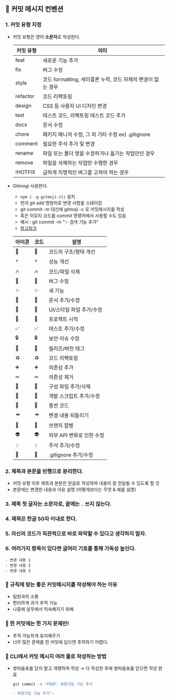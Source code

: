## 🖤 커밋 메시지 컨벤션

### 1. 커밋 유형 지정

- 커밋 유형은 영어 **소문자**로 작성한다.

  | 커밋 유형 | 의미                                                         |
  | --------- | ------------------------------------------------------------ |
  | feat      | 새로운 기능 추가                                             |
  | fix       | 버그 수정                                                    |
  | style     | 코드 formatting, 세미콜론 누락, 코드 자체의 변경이 없는 경우 |
  | refactor  | 코드 리팩토링                                                |
  | design    | CSS 등 사용자 UI 디자인 변경                                 |
  | test      | 테스트 코드, 리팩토링 테스트 코드 추가                       |
  | docs      | 문서 수정                                                    |
  | chore     | 패키지 매니저 수정, 그 외 기타 수정 ex) .gitignore           |
  | comment   | 필요한 주석 추가 및 변경                                     |
  | rename    | 파일 또는 폴더 명을 수정하거나 옮기는 작업만인 경우          |
  | remove    | 파일을 삭제하는 작업만 수행한 경우                           |
  | !HOTFIX   | 급하게 치명적인 버그를 고쳐야 하는 경우                      |

- Gitmogi 사용한다.

  - `npm i -g gitmoji-cli` 설치
  - 먼저 git add 명령어로 변경 사항을 스테이징
  - git commit -m 대신에 gitmoji -c 로 커밋메시지를 작성
  - 혹은 이모지 코드를 commit 명령어에서 사용할 수도 있음
  - 예시 : git commit -m ":sparkles: 검색 기능 추가”
  - [참고링크](https://inpa.tistory.com/entry/GIT-%E2%9A%A1%EF%B8%8F-Gitmoji-%EC%82%AC%EC%9A%A9%EB%B2%95-Gitmoji-cli)

  | 아이콘 | 코드                        | 설명                      |
  | ------ | --------------------------- | ------------------------- |
  | 🎨     | :art:                       | 코드의 구조/형태 개선     |
  | ⚡️    | :zap:                       | 성능 개선                 |
  | 🔥     | :fire:                      | 코드/파일 삭제            |
  | 🐛     | :bug:                       | 버그 수정                 |
  | ✨     | :sparkles:                  | 새 기능                   |
  | 📝     | :memo:                      | 문서 추가/수정            |
  | 💄     | :lipstick:                  | UI/스타일 파일 추가/수정  |
  | 🎉     | :tada:                      | 프로젝트 시작             |
  | ✅     | :white_check_mark:          | 테스트 추가/수정          |
  | 🔒     | :lock:                      | 보안 이슈 수정            |
  | 🔖     | :bookmark:                  | 릴리즈/버전 태그          |
  | ♻️     | :recycle:                   | 코드 리팩토링             |
  | ➕     | :heavy_plus_sign:           | 의존성 추가               |
  | ➖     | :heavy_minus_sign:          | 의존성 제거               |
  | 🔧     | :wrench:                    | 구성 파일 추가/삭제       |
  | 🔨     | :hammer:                    | 개발 스크립트 추가/수정   |
  | 💩     | :poop:                      | 똥싼 코드                 |
  | ⏪     | :rewind:                    | 변경 내용 되돌리기        |
  | 🔀     | :twisted_rightwards_arrows: | 브랜치 합병               |
  | 👽     | :alien:                     | 외부 API 변화로 인한 수정 |
  | 💡     | :bulb:                      | 주석 추가/수정            |
  | 🙈     | :see_no_evil:               | .gitignore 추가/수정      |

### 2. 제목과 본문을 빈행으로 분리한다.

- 커밋 유형 이후 제목과 본문은 한글로 작성하여 내용이 잘 전달될 수 있도록 할 것
- 본문에는 변경한 내용과 이유 설명 (어떻게보다는 무엇 & 왜를 설명)

### 3. 제목 첫 글자는 소문자로, 끝에는 `.` 쓰지 않는다.

### 4. 제목은 한글 50자 이내로 한다.

### 5. 자신의 코드가 직관적으로 바로 파악할 수 있다고 생각하지 말자.

### 6. 여러가지 항목이 있다면 글머리 기호를 통해 가독성 높인다.

```
- 변경 내용 1
- 변경 내용 2
- 변경 내용 3
```

</aside>

### 🖤 규칙에 맞는 좋은 커밋메시지를 작성해야 하는 이유

- 팀원과의 소통
- 편리하게 과거 추적 가능
- 나중에 실무에서 익숙해지기 위해

### 🖤 한 커밋에는 한 가지 문제만!

- 추적 가능하게 유지해주기
- 너무 많은 문제를 한 커밋에 담으면 추적하기 어렵다.

### 🖤 CLI에서 커밋 메시지 여러 줄로 작성하는 방법

- 쌍따옴표를 닫지 말고 개행하며 작성 → 다 작성한 후에 쌍따옴표를 닫으면 작성 완료

  ```bash
  git commit -m "FEAT: 회원가입 기능 추가

  - 회원가입 기능 추가"-
  ```
